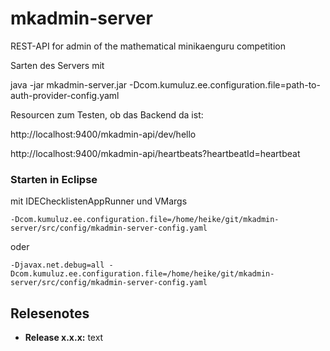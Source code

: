 # mkadmin-server

REST-API for admin of the mathematical minikaenguru competition

Sarten des Servers mit

java -jar mkadmin-server.jar -Dcom.kumuluz.ee.configuration.file=path-to-auth-provider-config.yaml

Resourcen zum Testen, ob das Backend da ist:

http://localhost:9400/mkadmin-api/dev/hello

http://localhost:9400/mkadmin-api/heartbeats?heartbeatId=heartbeat


### Starten in Eclipse

mit IDEChecklistenAppRunner und VMargs

	-Dcom.kumuluz.ee.configuration.file=/home/heike/git/mkadmin-server/src/config/mkadmin-server-config.yaml

oder

	-Djavax.net.debug=all -Dcom.kumuluz.ee.configuration.file=/home/heike/git/mkadmin-server/src/config/mkadmin-server-config.yaml


## Relesenotes

* __Release x.x.x:__ text
